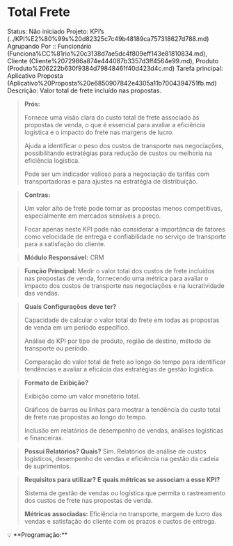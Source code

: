 # Total Frete

Status: Não iniciado
Projeto: KPI’s (../KPI%E2%80%99s%20d82325c7c49b48189ca757318627d788.md)
Agrupando Por :: Funcionário (Funciona%CC%81rio%20c3138d7ae5dc4f809eff143e81810834.md), Cliente (Cliente%2072986a874e444087b3357d3ff4564e99.md), Produto (Produto%206222b630f9384d79848461f40d423d4c.md)
Tarefa principal: Aplicativo Proposta (Aplicativo%20Proposta%20e6850907842e4305a11b7004394751fb.md)
Descrição: Valor total de frete incluído nas propostas.

> **Prós:**
> 
> 
> Fornece uma visão clara do custo total de frete associado às propostas de venda, o que é essencial para avaliar a eficiência logística e o impacto do frete nas margens de lucro.
> 
> Ajuda a identificar o peso dos custos de transporte nas negociações, possibilitando estratégias para redução de custos ou melhoria na eficiência logística.
> 
> Pode ser um indicador valioso para a negociação de tarifas com transportadoras e para ajustes na estratégia de distribuição.
> 

> **Contras:**
> 
> 
> Um valor alto de frete pode tornar as propostas menos competitivas, especialmente em mercados sensíveis a preço.
> 
> Focar apenas neste KPI pode não considerar a importância de fatores como velocidade de entrega e confiabilidade no serviço de transporte para a satisfação do cliente.
> 

> **Módulo Responsável:**
CRM
> 

> **Função Principal:**
Medir o valor total dos custos de frete incluídos nas propostas de venda, fornecendo uma métrica para avaliar o impacto dos custos de transporte nas negociações e na lucratividade das vendas.
> 

> **Quais Configurações deve ter?**
> 
> 
> Capacidade de calcular o valor total do frete em todas as propostas de venda em um período específico.
> 
> Análise do KPI por tipo de produto, região de destino, método de transporte ou período.
> 
> Comparação do valor total de frete ao longo do tempo para identificar tendências e avaliar a eficácia das estratégias de gestão logística.
> 

> **Formato de Exibição?**
> 
> 
> Exibição como um valor monetário total.
> 
> Gráficos de barras ou linhas para mostrar a tendência do custo total de frete nas propostas ao longo do tempo.
> 
> Inclusão em relatórios de desempenho de vendas, análises logísticas e financeiras.
> 

> **Possuí Relatórios? Quais?**
Sim. Relatórios de análise de custos logísticos, desempenho de vendas e eficiência na gestão da cadeia de suprimentos.
> 

> **Requisitos para utilizar? E quais métricas se associam a esse KPI?**
> 
> 
> Sistema de gestão de vendas ou logística que permita o rastreamento dos custos de frete nas propostas de venda.
> 
> **Métricas associadas:** 
> Eficiência no transporte, margem de lucro das vendas e satisfação do cliente com os prazos e custos de entrega.
> 

<aside>
💡 **Programação:**

</aside>